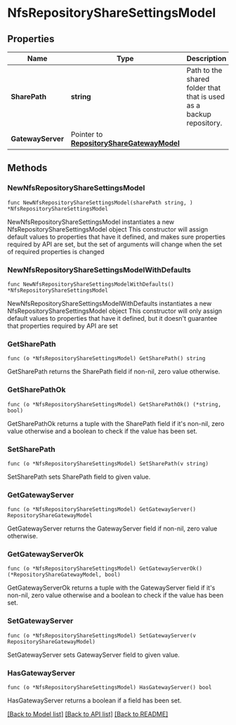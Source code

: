 # NfsRepositoryShareSettingsModel

## Properties

Name | Type | Description | Notes
------------ | ------------- | ------------- | -------------
**SharePath** | **string** | Path to the shared folder that that is used as a backup repository. | 
**GatewayServer** | Pointer to [**RepositoryShareGatewayModel**](RepositoryShareGatewayModel.md) |  | [optional] 

## Methods

### NewNfsRepositoryShareSettingsModel

`func NewNfsRepositoryShareSettingsModel(sharePath string, ) *NfsRepositoryShareSettingsModel`

NewNfsRepositoryShareSettingsModel instantiates a new NfsRepositoryShareSettingsModel object
This constructor will assign default values to properties that have it defined,
and makes sure properties required by API are set, but the set of arguments
will change when the set of required properties is changed

### NewNfsRepositoryShareSettingsModelWithDefaults

`func NewNfsRepositoryShareSettingsModelWithDefaults() *NfsRepositoryShareSettingsModel`

NewNfsRepositoryShareSettingsModelWithDefaults instantiates a new NfsRepositoryShareSettingsModel object
This constructor will only assign default values to properties that have it defined,
but it doesn't guarantee that properties required by API are set

### GetSharePath

`func (o *NfsRepositoryShareSettingsModel) GetSharePath() string`

GetSharePath returns the SharePath field if non-nil, zero value otherwise.

### GetSharePathOk

`func (o *NfsRepositoryShareSettingsModel) GetSharePathOk() (*string, bool)`

GetSharePathOk returns a tuple with the SharePath field if it's non-nil, zero value otherwise
and a boolean to check if the value has been set.

### SetSharePath

`func (o *NfsRepositoryShareSettingsModel) SetSharePath(v string)`

SetSharePath sets SharePath field to given value.


### GetGatewayServer

`func (o *NfsRepositoryShareSettingsModel) GetGatewayServer() RepositoryShareGatewayModel`

GetGatewayServer returns the GatewayServer field if non-nil, zero value otherwise.

### GetGatewayServerOk

`func (o *NfsRepositoryShareSettingsModel) GetGatewayServerOk() (*RepositoryShareGatewayModel, bool)`

GetGatewayServerOk returns a tuple with the GatewayServer field if it's non-nil, zero value otherwise
and a boolean to check if the value has been set.

### SetGatewayServer

`func (o *NfsRepositoryShareSettingsModel) SetGatewayServer(v RepositoryShareGatewayModel)`

SetGatewayServer sets GatewayServer field to given value.

### HasGatewayServer

`func (o *NfsRepositoryShareSettingsModel) HasGatewayServer() bool`

HasGatewayServer returns a boolean if a field has been set.


[[Back to Model list]](../README.md#documentation-for-models) [[Back to API list]](../README.md#documentation-for-api-endpoints) [[Back to README]](../README.md)


